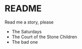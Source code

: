 # README #

Read me a story, please
- The Saturdays
- The Court of the Stone Children
- The bad one
